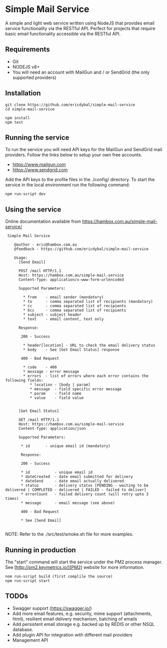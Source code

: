 # Simple Mail Service

A simple and light web service written using NodeJS that provides email service functionality via the RESTful API. Perfect for projects that require basic email functionality accessible via the RESTful API. 

## Requirements

* Git
* NODEJS v8+
* You will need an account with MailGun and / or SendGrid (the only supported providers)


## Installation

```
git clone https://github.com/ericdybal/simple-mail-service
cd simple-mail-service

npm install
npm test 
```

## Running the service

To run the service you will need API keys for the MailGun and SendGrid mail providers. Follow the links below to setup your own free accounts. 

* https://www.mailgun.com
* https://www.sendgrid.com

Add the API keys to the profile files in the  ./config/ directory. To start the service in the local environment run the following command:

```
npm run-script dev
```

## Using the service

Online documentation available from https://hambox.com.au/simple-mail-service/    


```
 Simple Mail Service
    
    @author - eric@hambox.com.au
    @feedback - https://github.com/ericdybal/simple-mail-service
  
    Usage:
      [Send Email] 
    
      POST /mail HTTP/1.1 
      Host: https://hambox.com.au/simple-mail-service
      Content-Type: application/x-www-form-urlencoded 

      Supported Parameters:
      
        * from    - email sender (mandatory)
        * to      - comma separated list of recipients (mandatory)
        * cc      - comma separated list of recipients
        * bcc     - comma separated list of recipients
        * subject - subject header
        * text    - email content, text only
          
      Response:
      
       200 - Success
        
        * header[location] - URL to check the email delivery status 
        * body    - See [Get Email Status] response      
              
       400 - Bad Request
       
        * code    - 400 
        * message - error message 
        * errors  - list of errors where each error contains the following fields:
           * location - [body | param] 
           * message  - field specific error message  
           * param    - field name 
           * value    - field value


      [Get Email Status]

      GET /mail HTTP/1.1 
      Host: https://hambox.com.au/simple-mail-service
      Content-Type: application/json 

      Supported Parameters:
      
       * id       - unique email id (mandatory)
       
       Response:
       
       200 - Success
       
       * id           - unique email id
       * dateCreated  - date email submitted for delivery
       * dateSend     - date email actually delivered
       * status       - delivery status [PENDING - waiting to be delivered | COMPLETED - delivered | FAILED - failed to deliver] 
       * errorCount   - failed delivery count (will retry upto 3 times)
       * message      - email message (see above)
       
       400 - Bad Request 
       
       * See [Send Email]
       
```

NOTE: Refer to the ./src/test/smoke.sh file for more examples.  


## Running in production

The "start" command will start the service under the PM2 process manager. See [http://pm2.keymetrics.io/](PM2) website for more information. 

```
nom run-script build (first complile the source)
npm run-script start 
```

## TODOs

- Swagger support (https://swagger.io/)
- Add more email features, e.g. security, mime support (attachments, html), resilient email delivery mechanism, batching of emails 
- Add persistent email storage e.g. backed up by REDIS or other NSQL database. 
- Add plugin API for integration with different mail providers
- Management API
